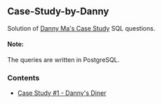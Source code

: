 ## Case-Study-by-Danny

Solution of [Danny Ma's Case Study](https://8weeksqlchallenge.com/) SQL questions.

#### Note:
The queries are written in PostgreSQL.


### Contents

* [Case Study #1 - Danny's Diner](https://github.com/sank3t/Case-Study-by-Danny/tree/main/Case_Study_%231)
